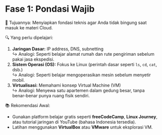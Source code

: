 # Fase 1: Pondasi Wajib

📌 Tujuannya: Menyiapkan fondasi teknis agar Anda tidak bingung saat masuk ke materi Cloud.

🔍 Yang perlu dipelajari:

1. **Jaringan Dasar:** IP address, DNS, subnetting\
   ↪ Analogi: Seperti belajar alamat rumah dan rute pengiriman sebelum pakai jasa ekspedisi.
2. **Sistem Operasi (OS):** Fokus ke Linux (perintah dasar seperti `ls`, `cd`, `cat`, dsb.)\
   ↪ Analogi: Seperti belajar mengoperasikan mesin sebelum menyetir mobil.
3. **Virtualisasi:** Memahami konsep Virtual Machine (VM)\
   ↪ Analogi: Menyewa satu apartemen dalam gedung besar, tanpa benar-benar punya ruang fisik sendiri.

📚 Rekomendasi Awal:

* Gunakan platform belajar gratis seperti **freeCodeCamp**, **Linux Journey**, atau tutorial jaringan di YouTube (bahasa Indonesia tersedia).
* Latihan menggunakan **VirtualBox** atau **VMware** untuk eksplorasi VM.
